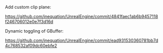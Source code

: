 Add custom clip plane:

<https://github.com/inequation/UnrealEngine/commit/4841faec1ab6b9457118f246706012e0e7f3d16d>

Dynamic toggling of GBuffer:

<https://github.com/inequation/UnrealEngine/commit/ead931530360781bb7d4c768532af09dc60ebfe2>
